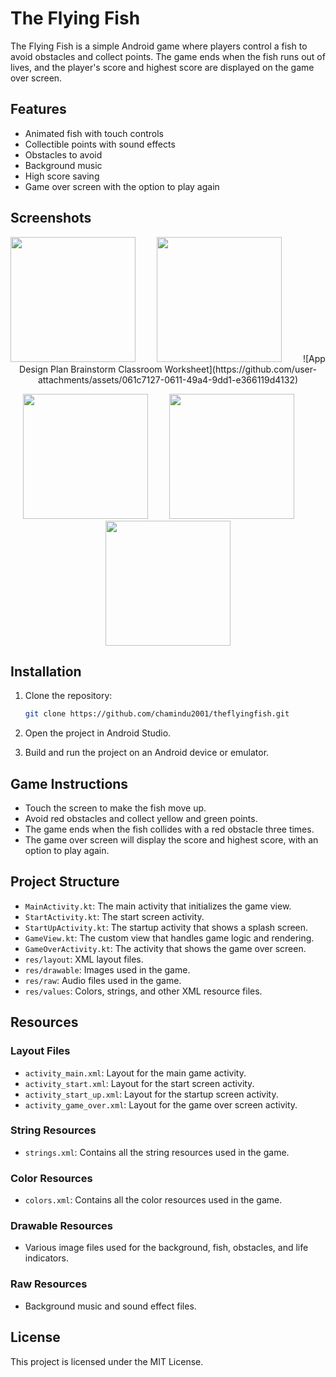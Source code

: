 # The Flying Fish

The Flying Fish is a simple Android game where players control a fish to avoid obstacles and collect points. The game ends when the fish runs out of lives, and the player's score and highest score are displayed on the game over screen.

## Features

- Animated fish with touch controls
- Collectible points with sound effects
- Obstacles to avoid
- Background music
- High score saving
- Game over screen with the option to play again

## Screenshots

<p align="center">
  
  <im src="![App Design Plan Brainstorm Classroom Worksheet](https://github.com/user-attachments/assets/667eb302-4f73-47e8-b2b4-e1ba577c2067)"/>

  <img src="https://github.com/chamindu2001/Android-Game-App/assets/127916715/06872a8c-4bc3-49e8-ba0e-b1cb16a9e095" width="200" style="margin-right: 30px; " />
  <img src="https://github.com/chamindu2001/Android-Game-App/assets/127916715/9adc3a6b-fa8a-4dae-9db8-3aa8010d16d4" width="200" style="margin-right: 30px;" />
  ![App Design Plan Brainstorm Classroom Worksheet](https://github.com/user-attachments/assets/061c7127-0611-49a4-9dd1-e366119d4132)

</p>
<p align="center">
  <img src="https://github.com/chamindu2001/Android-Game-App/assets/127916715/2cf33ecc-d3cb-406d-912e-682f18c1dd3f" width="200" style="margin-right: 30px;" />
  <img src="https://github.com/chamindu2001/Android-Game-App/assets/127916715/5f945bcb-a523-4ae2-9515-b055c1113974" width="200" style="margin-right: 30px;" />
  <img src="https://github.com/chamindu2001/Android-Game-App/assets/127916715/7fa807ac-cc27-4ef9-8a14-c555a53c8365" width="200" />
</p>

## Installation

1. Clone the repository:
    ```bash
    git clone https://github.com/chamindu2001/theflyingfish.git
    ```

2. Open the project in Android Studio.

3. Build and run the project on an Android device or emulator.

## Game Instructions

- Touch the screen to make the fish move up.
- Avoid red obstacles and collect yellow and green points.
- The game ends when the fish collides with a red obstacle three times.
- The game over screen will display the score and highest score, with an option to play again.

## Project Structure

- `MainActivity.kt`: The main activity that initializes the game view.
- `StartActivity.kt`: The start screen activity.
- `StartUpActivity.kt`: The startup activity that shows a splash screen.
- `GameView.kt`: The custom view that handles game logic and rendering.
- `GameOverActivity.kt`: The activity that shows the game over screen.
- `res/layout`: XML layout files.
- `res/drawable`: Images used in the game.
- `res/raw`: Audio files used in the game.
- `res/values`: Colors, strings, and other XML resource files.

## Resources

### Layout Files

- `activity_main.xml`: Layout for the main game activity.
- `activity_start.xml`: Layout for the start screen activity.
- `activity_start_up.xml`: Layout for the startup screen activity.
- `activity_game_over.xml`: Layout for the game over screen activity.

### String Resources

- `strings.xml`: Contains all the string resources used in the game.

### Color Resources

- `colors.xml`: Contains all the color resources used in the game.

### Drawable Resources

- Various image files used for the background, fish, obstacles, and life indicators.

### Raw Resources

- Background music and sound effect files.

## License

This project is licensed under the MIT License.

